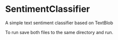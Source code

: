 # SentimentClassifier
A simple text sentiment classifier based on TextBlob

To run save both files to the same directory and run.
